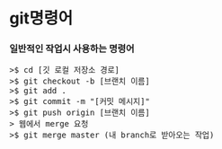 # git명령어

### 일반적인 작업시 사용하는 명령어
<pre>
>$ cd [깃 로컬 저장소 경로]
>$ git checkout -b [브랜치 이름]
>$ git add .
>$ git commit -m "[커밋 메시지]"
>$ git push origin [브랜치 이름]
> 웹에서 merge 요청
>$ git merge master (내 branch로 받아오는 작업)
</pre>


